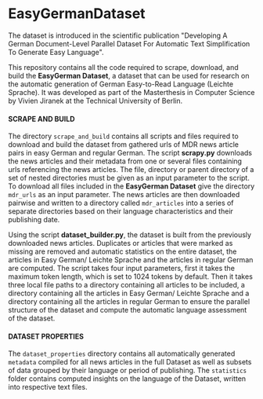 # EasyGermanDataset

The dataset is introduced in the scientific publication "Developing A German Document-Level Parallel Dataset For Automatic Text Simplification To Generate Easy Language".

This repository contains all the code required to scrape, download, and build the **EasyGerman Dataset**, a dataset that can be used for research on the automatic generation of German Easy-to-Read Language (Leichte Sprache). It was developed as part of the Masterthesis in Computer Science by Vivien Jiranek at the Technical University of Berlin.

#### SCRAPE AND BUILD #### 

The directory `scrape_and_build` contains all scripts and files required to download and build the dataset from gathered urls of MDR news article pairs in easy German and regular German. The script **scrapy.py** downloads the news articles and their metadata from one or several files containing urls referencing the news articles. The file, directory or parent directory of a set of nested directories must be given as an input parameter to the script. To download all files included in the **EasyGerman Dataset** give the directory `mdr_urls` as an input parameter. The news articles are then downloaded pairwise and written to a directory called `mdr_articles` into a series of separate directories based on their language characteristics and their publishing date.

Using the script **dataset_builder.py**, the dataset is built from the previously downloaded news articles. Duplicates or articles that were marked as missing are removed and automatic statistics on the entire dataset, the articles in Easy German/ Leichte Sprache and the articles in regular German are computed. The script takes four input parameters, first it takes the maximum token length, which is set to 1024 tokens by default. Then it takes three local file paths to a directory containing all articles to be included, a directory containing all the articles in Easy German/ Leichte Sprache and a directory containing all the articles in regular German to ensure the parallel structure of the dataset and compute the automatic language assessment of the dataset. 

#### DATASET PROPERTIES #### 

The `dataset_properties` directory contains all automatically generated `metadata` compiled for all news articles in the full Dataset as well as subsets of data grouped by their language or period of publishing. The `statistics` folder contains computed insights on the language of the Dataset, written into respective text files.
